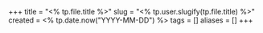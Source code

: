 +++
title = "<% tp.file.title %>"
slug = "<% tp.user.slugify(tp.file.title) %>"
created = <% tp.date.now("YYYY-MM-DD") %>
tags = []
aliases = []
+++


